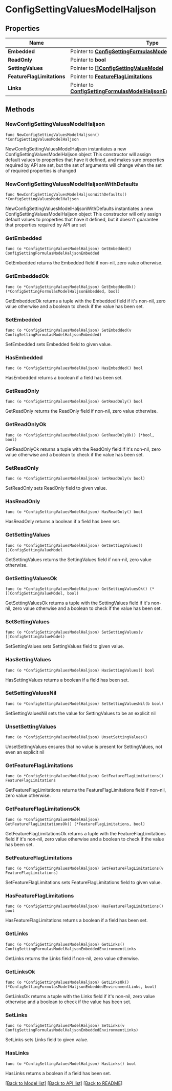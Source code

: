 # ConfigSettingValuesModelHaljson

## Properties

Name | Type | Description | Notes
------------ | ------------- | ------------- | -------------
**Embedded** | Pointer to [**ConfigSettingFormulasModelHaljsonEmbedded**](ConfigSettingFormulasModelHaljsonEmbedded.md) |  | [optional] 
**ReadOnly** | Pointer to **bool** |  | [optional] 
**SettingValues** | Pointer to [**[]ConfigSettingValueModel**](ConfigSettingValueModel.md) |  | [optional] 
**FeatureFlagLimitations** | Pointer to [**FeatureFlagLimitations**](FeatureFlagLimitations.md) |  | [optional] 
**Links** | Pointer to [**ConfigSettingFormulasModelHaljsonEmbeddedEnvironmentLinks**](ConfigSettingFormulasModelHaljsonEmbeddedEnvironmentLinks.md) |  | [optional] 

## Methods

### NewConfigSettingValuesModelHaljson

`func NewConfigSettingValuesModelHaljson() *ConfigSettingValuesModelHaljson`

NewConfigSettingValuesModelHaljson instantiates a new ConfigSettingValuesModelHaljson object
This constructor will assign default values to properties that have it defined,
and makes sure properties required by API are set, but the set of arguments
will change when the set of required properties is changed

### NewConfigSettingValuesModelHaljsonWithDefaults

`func NewConfigSettingValuesModelHaljsonWithDefaults() *ConfigSettingValuesModelHaljson`

NewConfigSettingValuesModelHaljsonWithDefaults instantiates a new ConfigSettingValuesModelHaljson object
This constructor will only assign default values to properties that have it defined,
but it doesn't guarantee that properties required by API are set

### GetEmbedded

`func (o *ConfigSettingValuesModelHaljson) GetEmbedded() ConfigSettingFormulasModelHaljsonEmbedded`

GetEmbedded returns the Embedded field if non-nil, zero value otherwise.

### GetEmbeddedOk

`func (o *ConfigSettingValuesModelHaljson) GetEmbeddedOk() (*ConfigSettingFormulasModelHaljsonEmbedded, bool)`

GetEmbeddedOk returns a tuple with the Embedded field if it's non-nil, zero value otherwise
and a boolean to check if the value has been set.

### SetEmbedded

`func (o *ConfigSettingValuesModelHaljson) SetEmbedded(v ConfigSettingFormulasModelHaljsonEmbedded)`

SetEmbedded sets Embedded field to given value.

### HasEmbedded

`func (o *ConfigSettingValuesModelHaljson) HasEmbedded() bool`

HasEmbedded returns a boolean if a field has been set.

### GetReadOnly

`func (o *ConfigSettingValuesModelHaljson) GetReadOnly() bool`

GetReadOnly returns the ReadOnly field if non-nil, zero value otherwise.

### GetReadOnlyOk

`func (o *ConfigSettingValuesModelHaljson) GetReadOnlyOk() (*bool, bool)`

GetReadOnlyOk returns a tuple with the ReadOnly field if it's non-nil, zero value otherwise
and a boolean to check if the value has been set.

### SetReadOnly

`func (o *ConfigSettingValuesModelHaljson) SetReadOnly(v bool)`

SetReadOnly sets ReadOnly field to given value.

### HasReadOnly

`func (o *ConfigSettingValuesModelHaljson) HasReadOnly() bool`

HasReadOnly returns a boolean if a field has been set.

### GetSettingValues

`func (o *ConfigSettingValuesModelHaljson) GetSettingValues() []ConfigSettingValueModel`

GetSettingValues returns the SettingValues field if non-nil, zero value otherwise.

### GetSettingValuesOk

`func (o *ConfigSettingValuesModelHaljson) GetSettingValuesOk() (*[]ConfigSettingValueModel, bool)`

GetSettingValuesOk returns a tuple with the SettingValues field if it's non-nil, zero value otherwise
and a boolean to check if the value has been set.

### SetSettingValues

`func (o *ConfigSettingValuesModelHaljson) SetSettingValues(v []ConfigSettingValueModel)`

SetSettingValues sets SettingValues field to given value.

### HasSettingValues

`func (o *ConfigSettingValuesModelHaljson) HasSettingValues() bool`

HasSettingValues returns a boolean if a field has been set.

### SetSettingValuesNil

`func (o *ConfigSettingValuesModelHaljson) SetSettingValuesNil(b bool)`

 SetSettingValuesNil sets the value for SettingValues to be an explicit nil

### UnsetSettingValues
`func (o *ConfigSettingValuesModelHaljson) UnsetSettingValues()`

UnsetSettingValues ensures that no value is present for SettingValues, not even an explicit nil
### GetFeatureFlagLimitations

`func (o *ConfigSettingValuesModelHaljson) GetFeatureFlagLimitations() FeatureFlagLimitations`

GetFeatureFlagLimitations returns the FeatureFlagLimitations field if non-nil, zero value otherwise.

### GetFeatureFlagLimitationsOk

`func (o *ConfigSettingValuesModelHaljson) GetFeatureFlagLimitationsOk() (*FeatureFlagLimitations, bool)`

GetFeatureFlagLimitationsOk returns a tuple with the FeatureFlagLimitations field if it's non-nil, zero value otherwise
and a boolean to check if the value has been set.

### SetFeatureFlagLimitations

`func (o *ConfigSettingValuesModelHaljson) SetFeatureFlagLimitations(v FeatureFlagLimitations)`

SetFeatureFlagLimitations sets FeatureFlagLimitations field to given value.

### HasFeatureFlagLimitations

`func (o *ConfigSettingValuesModelHaljson) HasFeatureFlagLimitations() bool`

HasFeatureFlagLimitations returns a boolean if a field has been set.

### GetLinks

`func (o *ConfigSettingValuesModelHaljson) GetLinks() ConfigSettingFormulasModelHaljsonEmbeddedEnvironmentLinks`

GetLinks returns the Links field if non-nil, zero value otherwise.

### GetLinksOk

`func (o *ConfigSettingValuesModelHaljson) GetLinksOk() (*ConfigSettingFormulasModelHaljsonEmbeddedEnvironmentLinks, bool)`

GetLinksOk returns a tuple with the Links field if it's non-nil, zero value otherwise
and a boolean to check if the value has been set.

### SetLinks

`func (o *ConfigSettingValuesModelHaljson) SetLinks(v ConfigSettingFormulasModelHaljsonEmbeddedEnvironmentLinks)`

SetLinks sets Links field to given value.

### HasLinks

`func (o *ConfigSettingValuesModelHaljson) HasLinks() bool`

HasLinks returns a boolean if a field has been set.


[[Back to Model list]](../README.md#documentation-for-models) [[Back to API list]](../README.md#documentation-for-api-endpoints) [[Back to README]](../README.md)


